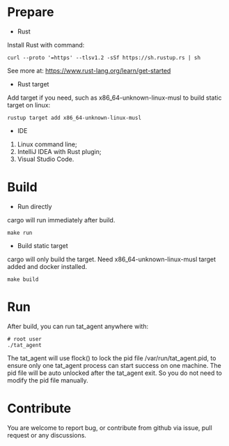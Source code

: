 # Prepare

- Rust

Install Rust with command:
```
curl --proto '=https' --tlsv1.2 -sSf https://sh.rustup.rs | sh
```
See more at:
https://www.rust-lang.org/learn/get-started

- Rust target

Add target if you need, such as x86_64-unknown-linux-musl to build static target on linux:
```
rustup target add x86_64-unknown-linux-musl
```

- IDE

1. Linux command line;
2. IntelliJ IDEA with Rust plugin;
3. Visual Studio Code.

# Build

- Run directly

cargo will run immediately after build.
```
make run
```

- Build static target

cargo will only build the target.
Need x86_64-unknown-linux-musl target added and docker installed.
```
make build
```

# Run

After build, you can run tat_agent anywhere with:
```
# root user
./tat_agent
```
The tat_agent will use flock() to lock the pid file /var/run/tat_agent.pid,
to ensure only one tat_agent process can start success on one machine.
The pid file will be auto unlocked after the tat_agent exit.
So you do not need to modify the pid file manually.

# Contribute

You are welcome to report bug, or contribute from github via issue, pull request or any discussions.
